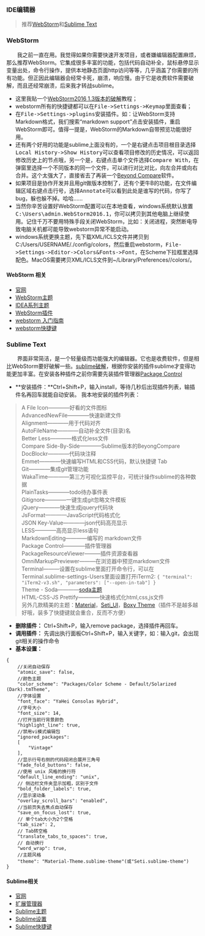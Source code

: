 ### IDE编辑器
> 推荐[WebStorm](https://www.jetbrains.com/webstorm/)和[Sublime Text](https://www.sublimetext.com/)

### WebStorm
&emsp;&emsp;我之前一直在用。我觉得如果你需要快速开发项目，或者嫌编辑器配置麻烦，那么推荐WebStorm。它集成很多丰富的功能，包括代码自动补全，鼠标悬停显示变量出处，命令行操作，提供本地静态页面http访问等等，几乎涵盖了你需要的所有功能。但正因此编辑器会经常卡死，崩溃，响应慢。由于它是收费软件需要破解，而且还经常崩溃，后来我才转战sublime。

- 这里我贴一个[WebStorm2016 1.3版本的破解](http://www.jianshu.com/p/c5f7ab33add0)教程；
- webstorm所有的快捷键都可以在<kbd>File->Settings->Keymap</kbd>里面查看；
- 在<kbd>File->Settings->plugins</kbd>安装插件。如：让WebStorm支持Markdown格式，我们搜索“markdown support”点击安装插件，重启WebStorm即可。值得一提是，WebStorm的Markdown自带预览功能很好用。
- 还有两个好用的功能是sublime上面没有的，一个是右键点击项目根目录选择<kbd>Local History->Show History</kbd>可以查看项目修改的历史情况，可以返回修改历史上的节点哦，另一个是，右键点击单个文件选择<kbd>Compare With</kbd>，在弹窗里选择一个不同版本的同一个文件，可以进行对比对比，向左合并或向右合并。这个太强大了，直接省去了再装一个[Beyond Compare](http://www.beyondcompare.cc/xiazai.html)软件。
- 如果项目是协作开发并且用git做版本控制了，还有个更牛B的功能，在文件编辑区域右键点击行号，选择<kbd>Annotate</kbd>可以看到此处是谁写的代码，你写了bug，躲也躲不掉。哈哈……
- 当然你辛苦设置好WebStorm配置可以在本地查看，windows系统默认放置<kbd>C:\Users\admin\.WebStorm2016.1</kbd>，你可以拷贝到其他电脑上继续使用。记住千万不要用特殊手段关闭WebStorm，比如：关闭进程，突然断电导致电脑关机都可能导致webstorm异常不能启动。
- windows系统更换主题，先下载XML/ICLS文件并拷贝到C:/Users/USERNAME/.<WebStorm>/config/colors，然后重启webstorm，<kbd>File->Settings->Editor->Colors&Fonts->Font</kbd>，在Scheme下拉框里选择配色。MacOS需要拷贝XML/ICLS文件到~/Library/Preferences/<WebStorm>/colors/。
#### WebStorm 相关
- [官网](https://www.jetbrains.com/webstorm/)
- [WebStorm主题](http://www.webstormthemes.com/)
- [IDEA系列主题](http://www.riaway.com/)
- [WebStorm插件](https://plugins.jetbrains.com/webstorm)
- [webstorm 入门指南](http://book.apebook.org/minghe/webstorm/index.html)
- [webstorm快捷键](http://www.jianshu.com/p/7229aff1ae74)

### Sublime Text
&emsp;&emsp;界面非常简洁，是一个轻量级而功能强大的编辑器。它也是收费软件，但是相比WebStorm要好破解一些。[sublime破解](http://www.jianshu.com/p/04e1b65dd2c0)，根据你安装的插件sublime才变得功能更加丰富。在安装各种插件之前你需要先装插件管理器[Package Control](https://packagecontrol.io/installation)

- **安装插件：**Ctrl+Shift+P，输入install，等待几秒后出现插件列表，输插件名再回车就能自动安装。
我本地安装的插件列表：
> A File Icon————好看的文件图标<br>
> AdvancedNewFile————快速新建文件<br>
> Alignment————用于代码对齐<br>
> AutoFileName————自动补全文件(目录)名<br>
> Better Less————格式化less文件<br>
> Compare Side-By-Side————Sublime版本的BeyongCompare<br>
> DocBlockr————代码块注释<br>
> Emmet————快速编写HTML和CSS代码，默认快捷键 Tab<br>
> Git————集成git管理功能<br>
> WakaTime————第三方可视化监控平台，可统计操作sublime的各种数据<br>
> PlainTasks————todo待办事件表<br>
> Gitignore————一键生成git忽略文件模板<br>
> jQuery————快速生成jquery代码块<br>
> JsFormat————JavaScript代码格式化<br>
> JSON Key-Value————json代码高亮显示<br>
> LESS————高亮显示less语句<br>
> MarkdownEditing————编写的 markdown文件<br>
> Package Control————插件管理器<br>
> PackageResourceViewer———插件资源查看器<br>
> OmniMarkupPreviewer———在浏览器中预览markdown文件<br>
> Terminal———设置在sublime里面打开命令行，可以在Terminal.sublime-settings-Users里面设置打开iTerm2: ``` {
  "terminal": "iTerm2-v3.sh",
  "parameters": ["--open-in-tab"]
} ```<br>
> Theme - Soda————[soda主题](http://buymeasoda.github.io/soda-theme/)<br>
> HTML-CSS-JS Prettify————快速格式化html,css,js文件<br>
> 另外几款精美的主题：[Material](http://equinsuocha.io/material-theme/#/default)，[Seti_UI](https://packagecontrol.io/packages/Seti_UI)，[Boxy Theme](https://packagecontrol.io/packages/Boxy%20Theme)（插件不是越多越好哦，装多了快捷键就会重合，反而不方便）
- **删除插件：** Ctrl+Shift+P，输入remove package，选择插件再回车。
- **调用插件：** 先调出执行面板Ctrl+Shift+P，输入关键字，如：输入git，会出现git相关的操作命令
- **基本设置：**
```
{
    //关闭自动保存
    "atomic_save": false,
    //颜色主题
    "color_scheme": "Packages/Color Scheme - Default/Solarized (Dark).tmTheme",
    //字体设置
    "font_face": "YaHei Consolas Hybrid",  
    //字号大小  
    "font_size": 14,
    //打开当前行背景颜色
    "highlight_line": true,
    //禁用vi模式编辑包
    "ignored_packages":
    [
        "Vintage"
    ],
    //显示行号右侧的代码段闭合展开三角号
    "fade_fold_buttons": false,
    //使用 unix 风格的换行符
    "default_line_ending": "unix",
    // 侧边栏文件夹显示加粗，区别于文件
    "bold_folder_labels": true,
    //显示滚动条
    "overlay_scroll_bars": "enabled",
    //当前页失去焦点自动保存
    "save_on_focus_lost": true,
    // 单个tab大小为2个空格
    "tab_size": 2,
    // Tab转空格
    "translate_tabs_to_spaces": true,
    // 自动换行
    "word_wrap": true,
    //主题风格
    "theme": "Material-Theme.sublime-theme"(或"Seti.sublime-theme")
}
```

#### Sublime相关
- [官网](https://www.sublimetext.com/)
- [扩展管理器](https://packagecontrol.io/)
- [Sublime主题](https://juejin.im/entry/599a1bed6fb9a0248070d4b1)
- [Sublime设置](https://www.jeffjade.com/2015/12/15/2015-04-17-toss-sublime-text/)
- [Sublime快捷键](http://jinfang.life/posts/e4aa08c5/)